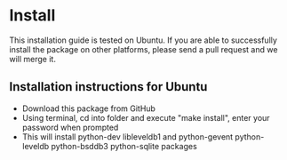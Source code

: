 Install
=======

This installation guide is tested on Ubuntu. If you are able to successfully install the package on other platforms, please send a pull request and we will merge it.

Installation instructions for Ubuntu
------------------------------------
* Download this package from GitHub
* Using terminal, cd into folder and execute "make install", enter your password when prompted
* This will install python-dev libleveldb1 and python-gevent python-leveldb python-bsddb3 python-sqlite packages
